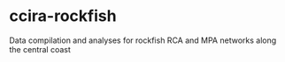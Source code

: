 # ccira-rockfish
Data compilation and analyses for rockfish RCA and MPA networks along the central coast

